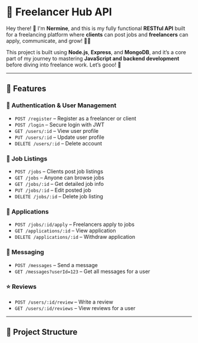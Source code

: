 # 🚀 Freelancer Hub API

Hey there! 🙌 I'm **Nermine**, and this is my fully functional **RESTful API** built for a freelancing platform where **clients** can post jobs and **freelancers** can apply, communicate, and grow! 💼✨

This project is built using **Node.js**, **Express**, and **MongoDB**, and it’s a core part of my journey to mastering **JavaScript and backend development** before diving into freelance work. Let’s gooo! 🦾

---

## 🌟 Features

### 🔐 Authentication & User Management
- `POST /register` – Register as a freelancer or client
- `POST /login` – Secure login with JWT
- `GET /users/:id` – View user profile
- `PUT /users/:id` – Update user profile
- `DELETE /users/:id` – Delete account

### 🧾 Job Listings
- `POST /jobs` – Clients post job listings
- `GET /jobs` – Anyone can browse jobs
- `GET /jobs/:id` – Get detailed job info
- `PUT /jobs/:id` – Edit posted job
- `DELETE /jobs/:id` – Delete job listing

### 📄 Applications
- `POST /jobs/:id/apply` – Freelancers apply to jobs
- `GET /applications/:id` – View application
- `DELETE /applications/:id` – Withdraw application

### 💬 Messaging 
- `POST /messages` – Send a message
- `GET /messages?userId=123` – Get all messages for a user

### ⭐ Reviews 
- `POST /users/:id/review` – Write a review
- `GET /users/:id/reviews` – View reviews for a user

---

## 📁 Project Structure

